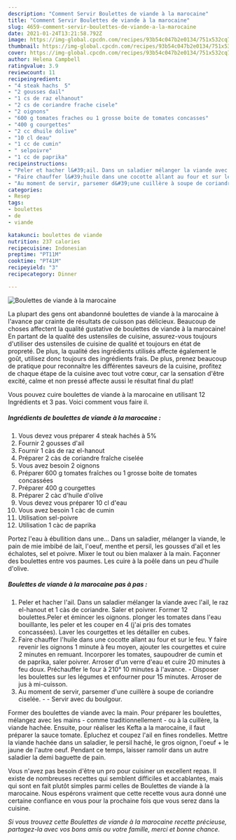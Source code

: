 ```yaml
---
description: "Comment Servir Boulettes de viande à la marocaine"
title: "Comment Servir Boulettes de viande à la marocaine"
slug: 4659-comment-servir-boulettes-de-viande-a-la-marocaine
date: 2021-01-24T13:21:58.792Z
image: https://img-global.cpcdn.com/recipes/93b54c047b2e0134/751x532cq70/boulettes-de-viande-a-la-marocaine-photo-principale-de-la-recette.jpg
thumbnail: https://img-global.cpcdn.com/recipes/93b54c047b2e0134/751x532cq70/boulettes-de-viande-a-la-marocaine-photo-principale-de-la-recette.jpg
cover: https://img-global.cpcdn.com/recipes/93b54c047b2e0134/751x532cq70/boulettes-de-viande-a-la-marocaine-photo-principale-de-la-recette.jpg
author: Helena Campbell
ratingvalue: 3.9
reviewcount: 11
recipeingredient:
- "4 steak hachs  5"
- "2 gousses dail"
- "1 cs de raz elhanout"
- "2 cs de coriandre frache cisele"
- "2 oignons"
- "600 g tomates fraches ou 1 grosse boite de tomates concasses"
- "400 g courgettes"
- "2 cc dhuile dolive"
- "10 cl deau"
- "1 cc de cumin"
- " selpoivre"
- "1 cc de paprika"
recipeinstructions:
- "Peler et hacher l&#39;ail. Dans un saladier mélanger la viande avec l&#39;ail, le raz el-hanout et 1 càs de coriandre. Saler et poivrer. Former 12 boulettes.Peler et émincer les oignons. plonger les tomates dans l&#39;eau bouillante, les peler et les couper en 4 (j&#39;ai pris des tomates concassées). Laver les courgettes et les détailler en cubes."
- "Faire chauffer l&#39;huile dans une cocotte allant au four et sur le feu. Y faire revenir les oignons 1 minute à feu moyen, ajouter les courgettes et cuire 2 minutes en remuant. Incorporer les tomates, saupoudrer de cumin et de paprika, saler poivrer. Arroser d&#39;un verre d&#39;eau et cuire 20 minutes à feu doux. Préchauffer le four à 210° 10 minutes à l&#39;avance. Disposer les boulettes sur les légumes et enfourner pour 15 minutes. Arroser de jus à mi-cuisson."
- "Au moment de servir, parsemer d&#39;une cuillère à soupe de coriandre ciselée.   Servir avec du boulgour."
categories:
- Resep
tags:
- boulettes
- de
- viande

katakunci: boulettes de viande 
nutrition: 237 calories
recipecuisine: Indonesian
preptime: "PT11M"
cooktime: "PT41M"
recipeyield: "3"
recipecategory: Dinner

---
```



![Boulettes de viande à la marocaine](https://img-global.cpcdn.com/recipes/93b54c047b2e0134/751x532cq70/boulettes-de-viande-a-la-marocaine-photo-principale-de-la-recette.jpg)

La plupart des gens ont abandonné boulettes de viande à la marocaine à l'avance par crainte de résultats de cuisson pas délicieux. Beaucoup de choses affectent la qualité gustative de boulettes de viande à la marocaine! En partant de la qualité des ustensiles de cuisine, assurez-vous toujours d'utiliser des ustensiles de cuisine de qualité et toujours en état de propreté. De plus, la qualité des ingrédients utilisés affecte également le goût, utilisez donc toujours des ingrédients frais. De plus, prenez beaucoup de pratique pour reconnaître les différentes saveurs de la cuisine, profitez de chaque étape de la cuisine avec tout votre cœur, car la sensation d'être excité, calme et non pressé affecte aussi le résultat final du plat!

<!--inarticleads1-->

Vous pouvez cuire boulettes de viande à la marocaine en utilisant 12 Ingrédients et 3 pas. Voici comment vous faire il.

##### Ingrédients de boulettes de viande à la marocaine :

1. Vous devez vous préparer 4 steak hachés à 5%
1. Fournir 2 gousses d&#39;ail
1. Fournir 1 càs de raz el-hanout
1. Préparer 2 càs de coriandre fraîche ciselée
1. Vous avez besoin 2 oignons
1. Préparer 600 g tomates fraîches ou 1 grosse boite de tomates concassées
1. Préparer 400 g courgettes
1. Préparer 2 càc d&#39;huile d&#39;olive
1. Vous devez vous préparer 10 cl d&#39;eau
1. Vous avez besoin 1 càc de cumin
1. Utilisation  sel-poivre
1. Utilisation 1 càc de paprika


Portez l&#39;eau à ébullition dans une… Dans un saladier, mélanger la viande, le pain de mie imbibé de lait, l&#39;oeuf, menthe et persil, les gousses d&#39;ail et les échalotes, sel et poivre. Mixer le tout ou bien malaxer à la main. Façonner des boulettes entre vos paumes. Les cuire à la poêle dans un peu d&#39;huile d&#39;olive. 

<!--inarticleads2-->

##### Boulettes de viande à la marocaine pas à pas :

1. Peler et hacher l&#39;ail. Dans un saladier mélanger la viande avec l&#39;ail, le raz el-hanout et 1 càs de coriandre. Saler et poivrer. Former 12 boulettes.Peler et émincer les oignons. plonger les tomates dans l&#39;eau bouillante, les peler et les couper en 4 (j&#39;ai pris des tomates concassées). Laver les courgettes et les détailler en cubes.
1. Faire chauffer l&#39;huile dans une cocotte allant au four et sur le feu. Y faire revenir les oignons 1 minute à feu moyen, ajouter les courgettes et cuire 2 minutes en remuant. Incorporer les tomates, saupoudrer de cumin et de paprika, saler poivrer. Arroser d&#39;un verre d&#39;eau et cuire 20 minutes à feu doux. Préchauffer le four à 210° 10 minutes à l&#39;avance. - Disposer les boulettes sur les légumes et enfourner pour 15 minutes. Arroser de jus à mi-cuisson.
1. Au moment de servir, parsemer d&#39;une cuillère à soupe de coriandre ciselée. -  -  Servir avec du boulgour.


Former des boulettes de viande avec la main. Pour préparer les boulettes, mélangez avec les mains - comme traditionnellement - ou à la cuillère, la viande hachée. Ensuite, pour réaliser les Kefta a la marocaine, il faut préparer la sauce tomate. Épluchez et coupez l&#39;ail en fines rondelles. Mettre la viande hachée dans un saladier, le persil haché, le gros oignon, l&#39;oeuf + le jaune de l&#39;autre oeuf. Pendant ce temps, laisser ramolir dans un autre saladier la demi baguette de pain. 

<!--inarticleads1-->

<p>
Vous n'avez pas besoin d'être un pro pour cuisiner un excellent repas. Il existe de nombreuses recettes qui semblent difficiles et accablantes, mais qui sont en fait plutôt simples parmi celles de Boulettes de viande à la marocaine. Nous espérons vraiment que cette recette vous aura donné une certaine confiance en vous pour la prochaine fois que vous serez dans la cuisine.
</p>

<p>
<i>Si vous trouvez cette Boulettes de viande à la marocaine recette précieuse, partagez-la avec vos bons amis ou votre famille, merci et bonne chance.</i>
</p>
